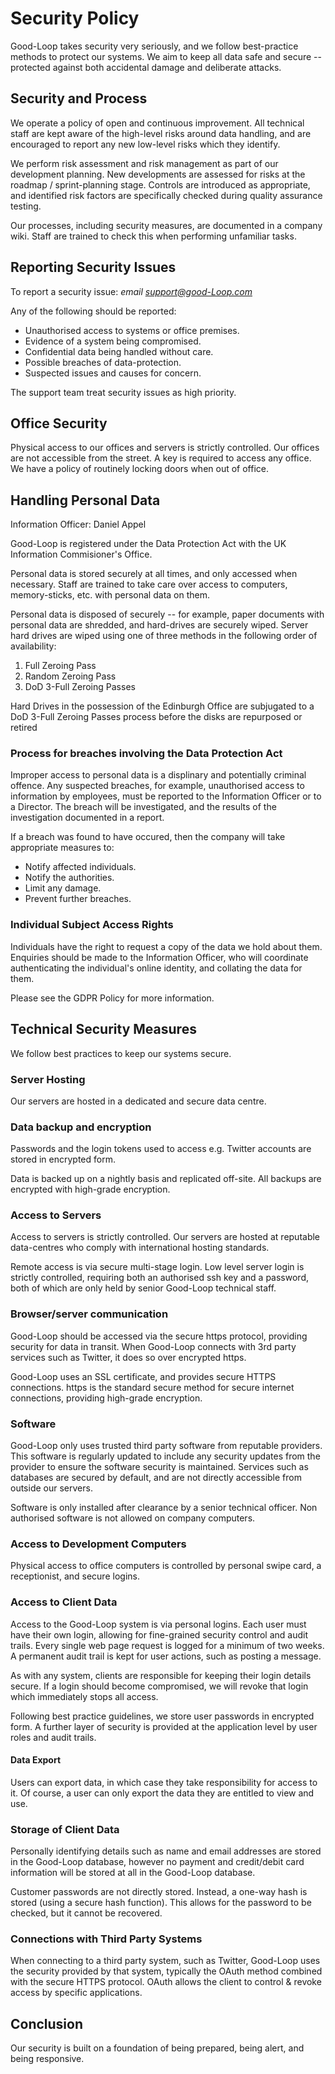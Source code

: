 # Security Policy

Good-Loop takes security very seriously, and we follow best-practice methods to protect our systems.
We aim to keep all data safe and secure -- protected
against both accidental damage and deliberate attacks.

## Security and Process

We operate a policy of open and continuous improvement. All technical
staff are kept aware of the high-level risks around data handling, and
are encouraged to report any new low-level risks which they identify.

We perform risk assessment and risk management as part of our
development planning. New developments are assessed for risks at the
roadmap / sprint-planning stage. Controls are introduced as
appropriate, and identified risk factors are specifically checked
during quality assurance testing.

Our processes, including security measures, are documented in a
company wiki. Staff are trained to check this when performing
unfamiliar tasks.

## Reporting Security Issues

To report a security issue: *email support@good-Loop.com*

Any of the following should be reported:

* Unauthorised access to systems or office premises.
* Evidence of a system being compromised.
* Confidential data being handled without care.
* Possible breaches of data-protection.
* Suspected issues and causes for concern.

The support team treat security issues as high priority.

## Office Security

Physical access to our offices and servers is strictly controlled.
Our offices are not accessible from the street. A key is required to access any office. 
We have a policy of routinely locking doors when out of office.

<!-- Our office computers and laptops use screen-savers with automatic screen locking. -->


## Handling Personal Data

Information Officer: Daniel Appel

Good-Loop is registered under the Data Protection Act with the UK Information Commisioner's Office.

Personal data is stored securely at all times, and only accessed when necessary.
Staff are trained to take care over access to computers, memory-sticks, etc. with personal data on them.

Personal data is disposed of securely -- for example, paper documents with personal data are shredded, and hard-drives 
are securely wiped.
Server hard drives are wiped using one of three methods in the following order of availability:
1. Full Zeroing Pass
2. Random Zeroing Pass
3. DoD 3-Full Zeroing Passes

Hard Drives in the possession of the Edinburgh Office are subjugated to a DoD 3-Full Zeroing Passes process before the disks are repurposed or retired

### Process for breaches involving the Data Protection Act

Improper access to personal data is a displinary and potentially criminal offence.
Any suspected breaches, for example, unauthorised access to information by employees, must be reported to the Information Officer or to a Director.
The breach will be investigated, and the results of the investigation documented in a report.

If a breach was found to have occured, then the company will take appropriate measures to:

 - Notify affected individuals.
 - Notify the authorities.
 - Limit any damage.
 - Prevent further breaches.

### Individual Subject Access Rights

Individuals have the right to request a copy of the data we hold about them.
Enquiries should be made to the Information Officer, who will coordinate authenticating the 
individual's online identity, and collating the data for them. 

Please see the GDPR Policy for more information.

## Technical Security Measures

We follow best practices to keep our systems secure.

### Server Hosting

Our servers are hosted in a dedicated and secure data centre. 

### Data backup and encryption

Passwords and the login tokens used to access e.g. Twitter accounts are stored in encrypted form.

Data is backed up on a nightly basis and replicated off-site. All backups are encrypted with high-grade encryption.

### Access to Servers

Access to servers is strictly controlled. Our servers are hosted at reputable data-centres who comply with international hosting standards. 

Remote access is via secure multi-stage login. Low level server login is strictly controlled, requiring both an
authorised ssh key and a password, both of which are only held by
senior Good-Loop technical staff. 

### Browser/server communication

Good-Loop should be accessed via the secure https protocol, providing
security for data in transit. When Good-Loop connects with 3rd party
services such as Twitter, it does so over encrypted https.

Good-Loop uses an SSL certificate, and provides secure HTTPS connections. https is the standard secure method 
for secure internet connections, providing high-grade encryption.

### Software

Good-Loop only uses trusted third party software from reputable providers. This software is regularly updated to include any security updates from the provider to ensure the software security is maintained.
Services such as databases are secured by default, and are not directly accessible from outside our servers.

Software is only installed after clearance by a senior technical officer. Non authorised software is not allowed on company computers.

### Access to Development Computers

Physical access to office computers is controlled by personal swipe card, a receptionist, and secure logins. 

### Access to Client Data

Access to the Good-Loop system is via personal logins. Each user must have their own login, allowing for fine-grained security
control and audit trails. Every single web page request is logged for a minimum of two weeks. A permanent audit trail is kept for user actions, such as posting a message. 

As with any system, clients are responsible for keeping their login details secure. 
If a login should become compromised, we will revoke that login which immediately stops all access.

Following best practice guidelines, we store
user passwords in encrypted form. A further layer of security is
provided at the application level by user roles and audit trails.


#### Data Export

Users can export data, in which case they take responsibility for access to it. Of course, a user can only export the data they are entitled to view and use.


### Storage of Client Data

Personally identifying details such as name and email addresses are stored in the Good-Loop database, however no payment and credit/debit card information will be stored at all in the Good-Loop database. 

Customer passwords are not directly stored. Instead, a one-way hash is stored (using a secure hash function). This allows for the password to be checked, but it cannot be recovered.

### Connections with Third Party Systems

When connecting to a third party system, such as Twitter, Good-Loop uses the security provided by that system, typically the OAuth method combined with the secure HTTPS protocol. OAuth allows the client to control & revoke access by specific applications.

## Conclusion

Our security is built on a foundation of being prepared, being
alert, and being responsive.

